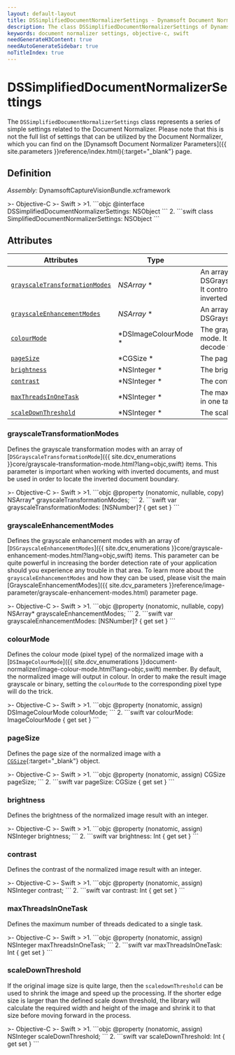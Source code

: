 ```yaml
---
layout: default-layout
title: DSSimplifiedDocumentNormalizerSettings - Dynamsoft Document Normalizer module iOS Edition API Reference
description: The class DSSimplifiedDocumentNormalizerSettings of Dynamsoft Document Normalizer module represents the simplified document normalizer settings.
keywords: document normalizer settings, objective-c, swift
needGenerateH3Content: true
needAutoGenerateSidebar: true
noTitleIndex: true
---
```


# DSSimplifiedDocumentNormalizerSettings

The `DSSimplifiedDocumentNormalizerSettings` class represents a series of simple settings related to the Document Normalizer. Please note that this is not the full list of settings that can be utilized by the Document Normalizer, which you can find on the [Dynamsoft Document Normalizer Parameters]({{ site.parameters }}reference/index.html){:target="_blank"} page.

## Definition

*Assembly:* DynamsoftCaptureVisionBundle.xcframework

<div class="sample-code-prefix"></div>
>- Objective-C
>- Swift
>
>1. 
```objc
@interface DSSimplifiedDocumentNormalizerSettings: NSObject
```
2. 
```swift
class SimplifiedDocumentNormalizerSettings: NSObject
```

## Attributes

| Attributes | Type | Description |
| ---------- | ---- | ----------- |
| [`grayscaleTransformationModes`](#grayscaletransformationmodes) | *NSArray<NSNumber>* \* | An array of DSGrayscaleTransformationMode. It controls whether to detect the inverted document boundary. |
| [`grayscaleEnhancementModes`](#grayscaleenhancementmodes) | *NSArray<NSNumber>* \* | An array of DSGrayscaleEnhancementModes. |
| [`colourMode`](#colourmode) | *DSImageColourMode \* | The grayscale transformation mode. It controls whether to decode the inverted text. |
| [`pageSize`](#pagesize) | *CGSize \* | The page size. |
| [`brightness`](#brightness) | *NSInteger \* | The brightness. |
| [`contrast`](#contrast) | *NSInteger \* | The contrast. |
| [`maxThreadsInOneTask`](#maxthreadsinonetask) | *NSInteger \* | The maximum number of threads in one task. |
| [`scaleDownThreshold`](#scaledownthreshold) | *NSInteger \* | The scale down threshold. |

### grayscaleTransformationModes

Defines the grayscale transformation modes with an array of [`DSGrayscaleTransformationMode`]({{ site.dcv_enumerations }}core/grayscale-transformation-mode.html?lang=objc,swift) items. This parameter is important when working with inverted documents, and must be used in order to locate the inverted document boundary.

<div class="sample-code-prefix"></div>
>- Objective-C
>- Swift
>
>1. 
```objc
@property (nonatomic, nullable, copy) NSArray<NSNumber>* grayscaleTransformationModes;
```
2. 
```swift
var grayscaleTransformationModes: [NSNumber]? { get set }
```

### grayscaleEnhancementModes

Defines the grayscale enhancement modes with an array of [`DSGrayscaleEnhancementModes`]({{ site.dcv_enumerations }}core/grayscale-enhancement-modes.html?lang=objc,swift) items. This parameter can be quite powerful in increasing the border detection rate of your application should you experience any trouble in that area. To learn more about the `grayscaleEnhancementModes` and how they can be used, please visit the main [GrayscaleEnhancementModes]({{ site.dcv_parameters }}reference/image-parameter/grayscale-enhancement-modes.html) parameter page.

<div class="sample-code-prefix"></div>
>- Objective-C
>- Swift
>
>1. 
```objc
@property (nonatomic, nullable, copy) NSArray<NSNumber>* grayscaleEnhancementModes;
```
2. 
```swift
var grayscaleEnhancementModes: [NSNumber]? { get set }
```

### colourMode

Defines the colour mode (pixel type) of the normalized image with a [`DSImageColourMode`]({{ site.dcv_enumerations }}document-normalizer/image-colour-mode.html?lang=objc,swift) member. By default, the normalized image will output in colour. In order to make the result image grayscale or binary, setting the `colourMode` to the corresponding pixel type will do the trick.

<div class="sample-code-prefix"></div>
>- Objective-C
>- Swift
>
>1. 
```objc
@property (nonatomic, assign) DSImageColourMode colourMode;
```
2. 
```swift
var colourMode: ImageColourMode { get set }
```

### pageSize

Defines the page size of the normalized image with a [`CGSize`](https://developer.apple.com/documentation/corefoundation/cgsize){:target="_blank"} object.

<div class="sample-code-prefix"></div>
>- Objective-C
>- Swift
>
>1. 
```objc
@property (nonatomic, assign) CGSize pageSize;
```
2. 
```swift
var pageSize: CGSize { get set }
```

### brightness

Defines the brightness of the normalized image result with an integer.

<div class="sample-code-prefix"></div>
>- Objective-C
>- Swift
>
>1. 
```objc
@property (nonatomic, assign) NSInteger brightness;
```
2. 
```swift
var brightness: Int { get set }
```

### contrast

Defines the contrast of the normalized image result with an integer.

<div class="sample-code-prefix"></div>
>- Objective-C
>- Swift
>
>1. 
```objc
@property (nonatomic, assign) NSInteger contrast;
```
2. 
```swift
var contrast: Int { get set }
```

### maxThreadsInOneTask

Defines the maximum number of threads dedicated to a single task.

<div class="sample-code-prefix"></div>
>- Objective-C
>- Swift
>
>1. 
```objc
@property (nonatomic, assign) NSInteger maxThreadsInOneTask;
```
2. 
```swift
var maxThreadsInOneTask: Int { get set }
```

### scaleDownThreshold

If the original image size is quite large, then the `scaledownThreshold` can be used to shrink the image and speed up the processing. If the shorter edge size is larger than the defined scale down threshold, the library will calculate the required width and height of the image and shrink it to that size before moving forward in the process.

<div class="sample-code-prefix"></div>
>- Objective-C
>- Swift
>
>1. 
```objc
@property (nonatomic, assign) NSInteger scaleDownThreshold;
```
2. 
```swift
var scaleDownThreshold: Int { get set }
```
